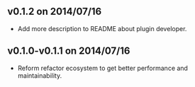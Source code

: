 ## v0.1.2 on 2014/07/16

* Add more description to README about plugin developer.

## v0.1.0-v0.1.1 on 2014/07/16

* Reform refactor ecosystem to get better performance and maintainability.
